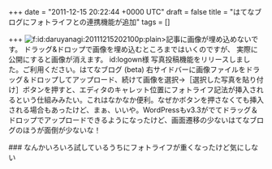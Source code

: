 
+++
date = "2011-12-15 20:22:44 +0000 UTC"
draft = false
title = "はてなブログにフォトライフとの連携機能が追加"
tags = []

+++
<img src="http://cdn-ak.f.st-hatena.com/images/fotolife/d/daruyanagi/20111215/20111215202100.png" alt="f:id:daruyanagi:20111215202100p:plain" title="f:id:daruyanagi:20111215202100p:plain" class="hatena-fotolife"/>>記事に画像が埋め込めないです。 ドラッグ&amp;ドロップで画像を埋め込むところまではいくのですが、 実際に公開にすると画像が消えます。
id:logown様
写真投稿機能をリリースしました。ご利用ください。はてなブログ (beta)
右サイドバーに画像ファイルをドラッグ＆ドロップしてアップロード、続けて画像を選択→［選択した写真を貼り付け］ボタンを押すと、エディタのキャレット位置にフォトライフ記法が挿入されるという仕組みみたい。これはなかなか便利。なぜかボタンを押さなくても挿入される場合もあったけど、まぁ、いいや。WordPressもv3.3がでてドラッグ＆ドロップでアップロードできるようになったけど、画面遷移の少ないはてなブログのほうが面倒が少ないな！

<div class="section">
    ### 
    なんかいろいろ試しているうちにフォトライフが重くなったけど気にしない

</div>

